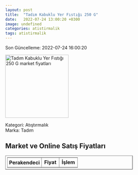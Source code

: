 ```yaml
---
layout: post
title:  "Tadım Kabuklu Yer Fıstığı 250 G"
date:   2022-07-24 13:00:20 +0300
image: undefined
categories: atistirmalik
tags: atistirmalik
---
```


Son Güncelleme: 2022-07-24 16:00:20

<img src="undefined" width="200" alt="Tadım Kabuklu Yer Fıstığı 250 G market fiyatları" />

Kategori: Atıştırmalık
<br />
Marka: Tadım

<h2>Market ve Online Satış Fiyatları</h2>

<table border="1" style="padding: 5px;width:80%;">
  <tr>
    <td style="padding: 5px;"><strong>Perakendeci</strong></td>
    <td><strong>Fiyat</strong></td>
    <td><strong>İşlem</strong></td>
  </tr>
  
</table>
